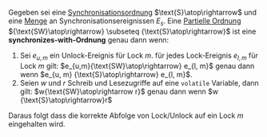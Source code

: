 
Gegeben sei eine [Synchronisationsordnung](Synchronisation-Konsistenz.md#Synchronisationsordnung) $\text{S}\atop\rightarrow$ und eine [Menge](Mengen.md) an Synchronisationsereignissen $E_s$. Eine [Partielle Ordnung](Partielle%20Ordnung.md) ${\text{SW}\atop\rightarrow} \subseteq {\text{S}\atop\rightarrow}$ ist eine __synchronizes-with-Ordnung__ genau dann wenn:
1. Sei $e_{u,m}$ ein Unlock-Ereignis für Lock $m$. für jedes Lock-Ereignis $e_{l,m}$ für Lock $m$ gilt: $e_{u,m}{\text{SW}\atop\rightarrow} e_{l, m}$ genau dann wenn $e_{u, m} {\text{S}\atop\rightarrow} e_{l, m}$.
2. Seien $w$ und $r$ Schreib und Lesezugriffe auf eine `volatile` Variable, dann gilt: $w{\text{SW}\atop\rightarrow r}$ genau dann wenn $w {\text{S}\atop\rightarrow}r$

Daraus folgt dass die korrekte Abfolge von Lock/Unlock auf ein Lock $m$ eingehalten wird.